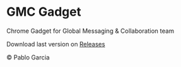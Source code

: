 GMC Gadget
===

Chrome Gadget for Global Messaging & Collaboration team 

Download last version on [Releases](https://github.com/pdgarcia/GMC/releases)



&copy; Pablo Garcia